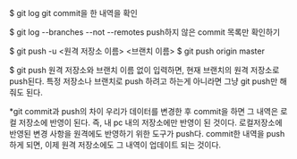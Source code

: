 $ git log
git commit을 한 내역을 확인

$ git log --branches --not --remotes
push하지 않은 commit 목록만 확인하기

$ git push -u <원격 저장소 이름> <브랜치 이름>
$ git push origin master

$ git push
원격 저장소와 브랜치 이름 없이 입력하면, 현재 브랜치의 원격 저장소로 push된다.
특정 저장소나 브랜치로 push 하려고 하는게 아니라면 그냥 git push만 해줘도 된다.

*git commit과 push의 차이
우리가 데이터를 변경한 후 commit을 하면 그 내역은 로컬 저장소에 반영이 된다.
즉, 내 pc 내의 저장소에만 반영이 된 것이다.
로컬저장소에 반영된 변경 사항을 원격에도 반영하기 위한 도구가 push다.
commit한 내역을 push하게 되면, 이제 원격 저장소에도 그 내역이 업데이트 되는 것이다.
